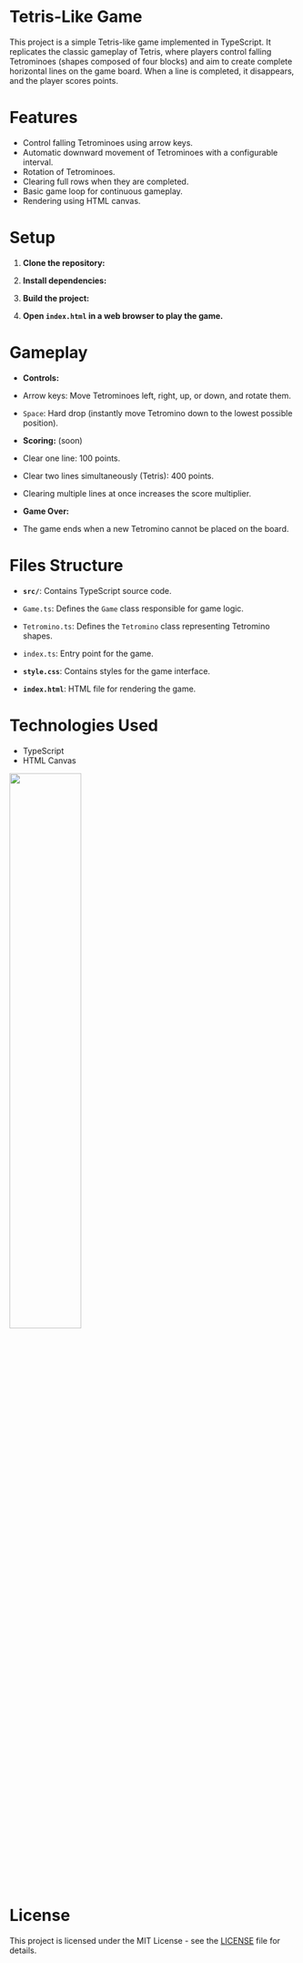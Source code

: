 
# Tetris-Like Game

This project is a simple Tetris-like game implemented in TypeScript.
It replicates the classic gameplay of Tetris,
where players control falling Tetrominoes (shapes composed of four blocks) and aim to 
create complete horizontal lines on the game board.
When a line is completed, it disappears, and the player scores points.


# Features

- Control falling Tetrominoes using arrow keys.
- Automatic downward movement of Tetrominoes with a configurable interval.
- Rotation of Tetrominoes.
- Clearing full rows when they are completed.
- Basic game loop for continuous gameplay.
- Rendering using HTML canvas.

# Setup

1. **Clone the repository:**

2. **Install dependencies:**

3. **Build the project:**

4.  **Open `index.html` in a web browser to play the game.**

# Gameplay

- **Controls:**
- Arrow keys: Move Tetrominoes left, right, up, or down, and rotate them.
- `Space`: Hard drop (instantly move Tetromino down to the lowest possible position).

- **Scoring:** (soon)
- Clear one line: 100 points.
- Clear two lines simultaneously (Tetris): 400 points.
- Clearing multiple lines at once increases the score multiplier.

- **Game Over:**
- The game ends when a new Tetromino cannot be placed on the board.

# Files Structure

- **`src/`**: Contains TypeScript source code.
- `Game.ts`: Defines the `Game` class responsible for game logic.
- `Tetromino.ts`: Defines the `Tetromino` class representing Tetromino shapes.
- `index.ts`: Entry point for the game.

- **`style.css`**: Contains styles for the game interface.
- **`index.html`**: HTML file for rendering the game.

# Technologies Used

- TypeScript
- HTML Canvas

<a href="https://shlominugarker.github.io/tetris/" target="_blank">
 <img src="https://res.cloudinary.com/duajg3ah1/image/upload/v1707876390/myPortfolio/iyhj3ijbrdrsivwat39b.png" width="50%" title="">
</a>

  

# License

This project is licensed under the MIT License - see the [LICENSE](LICENSE) file for details.
